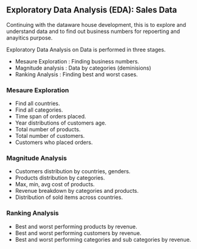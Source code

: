 ## Exploratory Data Analysis (EDA): Sales Data

Continuing with the dataware house development, this is to explore and understand data and to find out business numbers for repoerting and anayitics purpose. 

Exploratory Data Analysis on Data is performed in three stages.
-   Mesaure Exploration : Finding business numbers.
-   Magnitude analysis : Data by categories (deminisions)
-   Ranking Analysis : Finding best and worst cases.

### Mesaure Exploration
-   Find all countries.
-   Find all categories.
-   Time span of orders placed.
-   Year distributions of customers age.
-   Total number of products.
-   Total number of customers.
-   Customers who placed orders.

### Magnitude Analysis
-   Customers distribution by countries, genders.
-   Products distribution by categories.
-   Max, min, avg cost of products.
-   Revenue breakdown by categories and products.
-   Distribution of sold items across countries.

### Ranking Analysis
-   Best and worst performing products by revenue.
-   Best and worst performing customers by revenue.
-   Best and worst performing categories and sub categories by revenue.